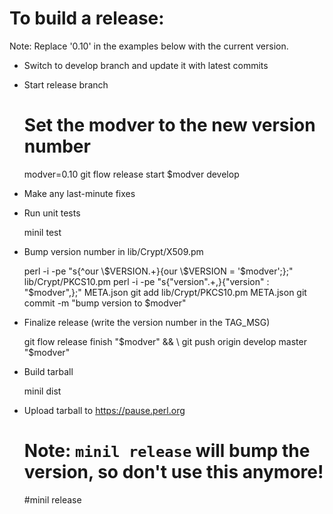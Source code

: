 # To build a release:

Note: Replace '0.10' in the examples below with the current version.

* Switch to develop branch and update it with latest commits

* Start release branch

    # Set the modver to the new version number
    modver=0.10
    git flow release start $modver develop

* Make any last-minute fixes

* Run unit tests

    minil test

* Bump version number in lib/Crypt/X509.pm

    perl -i -pe "s{^our \\\$VERSION.+}{our \\\$VERSION = '$modver';};" lib/Crypt/PKCS10.pm
    perl -i -pe "s{\"version\".+,}{\"version\" : \"$modver\",};" META.json
    git add lib/Crypt/PKCS10.pm META.json
    git commit -m "bump version to $modver"

* Finalize release (write the version number in the TAG\_MSG)

    git flow release finish "$modver" && \
    git push origin develop master "$modver"

* Build tarball

    minil dist

* Upload tarball to https://pause.perl.org

    # Note: `minil release` will bump the version, so don't use this anymore!
    #minil release

